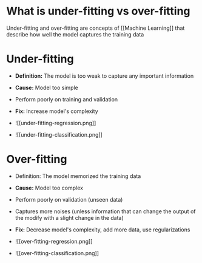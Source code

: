 # What is under-fitting vs over-fitting
Under-fitting and over-fitting are concepts of [[Machine Learning]] that describe how well the model captures the training data

# Under-fitting
- **Definition:** The model is too weak to capture any important information
- **Cause:** Model too simple
- Perform poorly on training and validation

- **Fix:** Increase model's complexity

- ![[under-fitting-regression.png]]
- ![[under-fitting-classification.png]]
# Over-fitting
- Definition: The model memorized the training data
- **Cause:** Model too complex

- Perform poorly on validation (unseen data)
- Captures more noises (unless information that can change the output of the modify with a slight change in the data)

- **Fix:** Decrease model's complexity, add more data, use regularizations

- ![[over-fitting-regression.png]]
- ![[over-fitting-classification.png]]